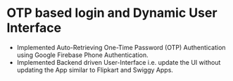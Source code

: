 # OTP based login and Dynamic User Interface
  *  Implemented Auto-Retrieving One-Time Password (OTP) Authentication using Google Firebase Phone Authentication.
  *  Implemented Backend driven User-Interface i.e. update the UI without updating the App similar to Flipkart and Swiggy Apps.
